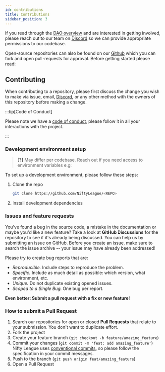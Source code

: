 ```yaml
---
id: contributions
title: Contributions
sidebar_position: 3
---
```


If you read through the [DAO overview](./about) and are interested in getting involved, please reach out to our team on [Discord](https://discord.gg/niftyleague) so we can provide appropriate permissions to our codebase.

Open-source repositories can also be found on our [Github](https://github.com/NiftyLeague) which you can fork and open pull-requests for approval. Before getting started please read:

## Contributing

When contributing to a repository, please first discuss the change you wish to make via issue, email, [Discord](https://discord.gg/niftyleague), or any other method with the owners of this repository before making a change.

:::tip[Code of Conduct]

Please note we have a [code of conduct](./code-of-conduct.md), please follow it in all your interactions with the project.

:::

### Development environment setup

> **[?]**
> May differ per codebase. Reach out if you need access to environment variables
> e.g:

To set up a development environment, please follow these steps:

1. Clone the repo

   ```sh
   git clone https://github.com/NiftyLeague/<REPO>
   ```

2. Install development dependencies

### Issues and feature requests

You've found a bug in the source code, a mistake in the documentation or maybe you'd like a new feature? Take a look at **GitHub Discussions** for the repository to see if it's already being discussed. You can help us by submitting an issue on GitHub. Before you create an issue, make sure to search the issue archive -- your issue may have already been addressed!

Please try to create bug reports that are:

- _Reproducible._ Include steps to reproduce the problem.
- _Specific._ Include as much detail as possible: which version, what environment, etc.
- _Unique._ Do not duplicate existing opened issues.
- _Scoped to a Single Bug._ One bug per report.

**Even better: Submit a pull request with a fix or new feature!**

### How to submit a Pull Request

1. Search our repositories for open or closed **Pull Requests**
   that relate to your submission. You don't want to duplicate effort.
2. Fork the project
3. Create your feature branch (`git checkout -b feature/amazing_feature`)
4. Commit your changes (`git commit -m 'feat: add amazing_feature'`)
   Nifty League uses [conventional commits](https://www.conventionalcommits.org), so please follow the specification in your commit messages.
5. Push to the branch (`git push origin feat/amazing_feature`)
6. Open a Pull Request
